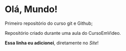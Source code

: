 # Olá, Mundo!
 Primeiro repositório do curso git e Github;

 Repositório criado durante uma aula do CursoEmVideo.

**Essa linha eu adicionei**, diretamente no *Site*!
